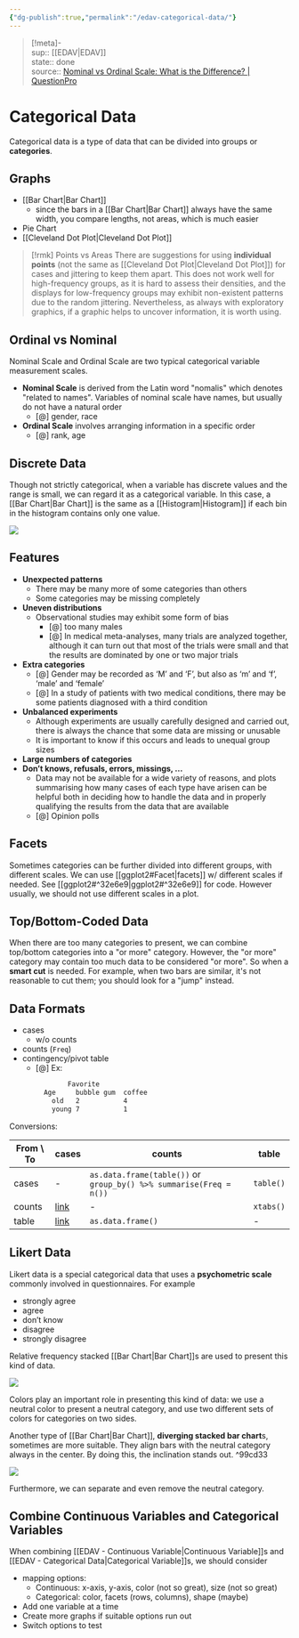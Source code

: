 ```yaml
---
{"dg-publish":true,"permalink":"/edav-categorical-data/"}
---
```


> [!meta]-  
sup:: [[EDAV\|EDAV]]  
state:: done  
source:: [Nominal vs Ordinal Scale: What is the Difference? | QuestionPro](https://www.questionpro.com/blog/nominal-vs-ordinal-scale/)

# Categorical Data

Categorical data is a type of data that can be divided into groups or **categories**.

## Graphs

- [[Bar Chart\|Bar Chart]]
    - since the bars in a [[Bar Chart\|Bar Chart]] always have the same width, you compare lengths, not areas, which is much easier
- Pie Chart
- [[Cleveland Dot Plot\|Cleveland Dot Plot]]

> [!rmk] Points vs Areas
> There are suggestions for using **individual points** (not the same as [[Cleveland Dot Plot\|Cleveland Dot Plot]]) for cases and jittering to keep them apart. This does not work well for high-frequency groups, as it is hard to assess their densities, and the displays for low-frequency groups may exhibit non-existent patterns due to the random jittering.
> Nevertheless, as always with exploratory graphics, if a graphic helps to uncover information, it is worth using.

## Ordinal vs Nominal

Nominal Scale and Ordinal Scale are two typical categorical variable measurement scales.

- **Nominal Scale** is derived from the Latin word "nomalis" which denotes "related to names". Variables of nominal scale have names, but usually do not have a natural order
    - [@] gender, race
- **Ordinal Scale** involves arranging information in a specific order
    - [@] rank, age

## Discrete Data

Though not strictly categorical, when a variable has discrete values and the range is small, we can regard it as a categorical variable.
In this case, a [[Bar Chart\|Bar Chart]] is the same as a [[Histogram\|Histogram]] if each bin in the histogram contains only one value.

![](https://raw.githubusercontent.com/zcysxy/Figurebed/master/img/20221211171912.png)

## Features

- **Unexpected patterns**
    - There may be many more of some categories than others
    - Some categories may be missing completely
- **Uneven distributions**
    - Observational studies may exhibit some form of bias
        - [@] too many males
        - [@] In medical meta-analyses, many trials are analyzed together, although it can turn out that most of the trials were small and that the results are dominated by one or two major trials
- **Extra categories**
    - [@] Gender may be recorded as ‘M’ and ‘F’, but also as ‘m’ and ‘f’, ‘male’ and ‘female’
    - [@] In a study of patients with two medical conditions, there may be some patients diagnosed with a third condition
- **Unbalanced experiments**
    - Although experiments are usually carefully designed and carried out, there is always the chance that some data are missing or unusable
    - It is important to know if this occurs and leads to unequal group sizes
- **Large numbers of categories**
- **Don’t knows, refusals, errors, missings, ...**
    - Data may not be available for a wide variety of reasons, and plots summarising how many cases of each type have arisen can be helpful both in deciding how to handle the data and in properly qualifying the results from the data that are available
    - [@] Opinion polls

## Facets

Sometimes categories can be further divided into different groups, with different scales. We can use [[ggplot2#Facet\|facets]] w/ different scales if needed. See [[ggplot2#^32e6e9\|ggplot2#^32e6e9]] for code. However usually, we should not use different scales in a plot.

## Top/Bottom-Coded Data

When there are too many categories to present, we can combine top/bottom categories into a "or more" category. However, the "or more" category may contain too much data to be considered "or more". So when a **smart cut** is needed. For example, when two bars are similar, it's not reasonable to cut them; you should look for a "jump" instead.

## Data Formats

- cases
    - w/o counts
- counts (`Freq`)
- contingency/pivot table
    - [@] Ex:
      ```txt
              Favorite
        Age     bubble gum  coffee
          old   2           4 
          young 7           1
        ```

Conversions:

| From \\ To | cases | counts                                                             | table     |
| ---------- | ----- | ------------------------------------------------------------------ | --------- |
| cases      | -     | `as.data.frame(table())` or `group_by() %>% summarise(Freq = n())` | `table()` |
| counts     | [link]   | -                                                                  | `xtabs()` |
| table      | [link]   | `as.data.frame()`                                                  | -         |

[link]: http://www.cookbook-r.com/Manipulating_data/Converting_between_data_frames_and_contingency_tables/#counts-to-contingency-table

## Likert Data

Likert data is a special categorical data that uses a **psychometric scale** commonly involved in questionnaires. For example

- strongly agree
- agree
- don’t know
- disagree
- strongly disagree

Relative frequency stacked [[Bar Chart\|Bar Chart]]s are used to present this kind of data.

![](https://raw.githubusercontent.com/zcysxy/Figurebed/master/img/20221013225221.png)

Colors play an important role in presenting this kind of data: we use a neutral color to present a neutral category, and use two different sets of colors for categories on two sides.

Another type of [[Bar Chart\|Bar Chart]], **diverging stacked bar chart**s, sometimes are more suitable. They align bars with the neutral category always in the center. By doing this, the inclination stands out. ^99cd33

![](https://raw.githubusercontent.com/zcysxy/Figurebed/master/img/20221013225854.png)

Furthermore, we can separate and even remove the neutral category.

## Combine Continuous Variables and Categorical Variables

When combining [[EDAV - Continuous Variable\|Continuous Variable]]s and [[EDAV - Categorical Data\|Categorical Variable]]s, we should consider

- mapping options:
    - Continuous: x-axis, y-axis, color (not so great), size (not so great)
    - Categorical: color, facets (rows, columns), shape (maybe)
- Add one variable at a time
- Create more graphs if suitable options run out
- Switch options to test
